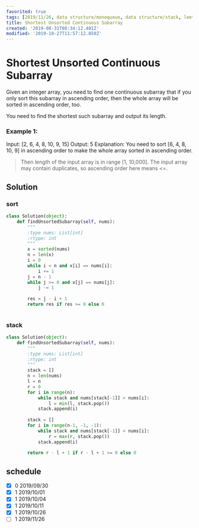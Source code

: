 ```yaml
---
favorited: true
tags: [2019/11/26, data structure/monoqueue, data structure/stack, leetcode/581]
title: Shortest Unsorted Continuous Subarray
created: '2019-08-31T08:34:12.401Z'
modified: '2019-10-27T11:57:12.850Z'
---
```


# Shortest Unsorted Continuous Subarray

Given an integer array, you need to find one continuous subarray that if you only sort this subarray in ascending order, then the whole array will be sorted in ascending order, too.

You need to find the shortest such subarray and output its length.

### Example 1:

Input: [2, 6, 4, 8, 10, 9, 15]
Output: 5
Explanation: You need to sort [6, 4, 8, 10, 9] in ascending order to make the whole array sorted in ascending order.

> Then length of the input array is in range [1, 10,000].
> The input array may contain duplicates, so ascending order here means <=.


## Solution

### sort

```python
class Solution(object):
    def findUnsortedSubarray(self, nums):
        """
        :type nums: List[int]
        :rtype: int
        """
        x = sorted(nums)
        n = len(x)
        i = 0
        while i < n and x[i] == nums[i]:
            i += 1
        j = n - 1
        while j >= 0 and x[j] == nums[j]:
            j -= 1
        
        res = j - i + 1
        return res if res >= 0 else 0
            
```

### stack

```python
class Solution(object):
    def findUnsortedSubarray(self, nums):
        """
        :type nums: List[int]
        :rtype: int
        """
        stack = []
        n = len(nums)
        l = n
        r = 0
        for i in range(n):
            while stack and nums[stack[-1]] > nums[i]:
                l = min(l, stack.pop())
            stack.append(i)
            
        stack = []
        for i in range(n-1, -1, -1):
            while stack and nums[stack[-1]] < nums[i]:
                r = max(r, stack.pop())
            stack.append(i)
        
        return r - l + 1 if r - l + 1 >= 0 else 0
```

## schedule

* [x] 0 2019/09/30
* [x] 1 2019/10/01
* [x] 1 2019/10/04
* [x] 1 2019/10/11
* [x] 1 2019/10/26
* [ ] 1 2019/11/26
